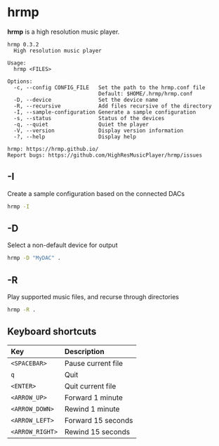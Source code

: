 # hrmp

**hrmp** is a high resolution music player.

```
hrmp 0.3.2
  High resolution music player

Usage:
  hrmp <FILES>

Options:
  -c, --config CONFIG_FILE   Set the path to the hrmp.conf file
                             Default: $HOME/.hrmp/hrmp.conf
  -D, --device               Set the device name
  -R, --recursive            Add files recursive of the directory
  -I, --sample-configuration Generate a sample configuration
  -s, --status               Status of the devices
  -q, --quiet                Quiet the player
  -V, --version              Display version information
  -?, --help                 Display help

hrmp: https://hrmp.github.io/
Report bugs: https://github.com/HighResMusicPlayer/hrmp/issues
```

## -I

Create a sample configuration based on the connected DACs


```sh
hrmp -I
```

## -D

Select a non-default device for output

```sh
hrmp -D "MyDAC" .
```

## -R

Play supported music files, and recurse through directories

```sh
hrmp -R .
```

## Keyboard shortcuts

| Key             | Description         |
| :-------------- | :------------------ |
| `<SPACEBAR>`    | Pause current file  |
| `q`             | Quit                |
| `<ENTER>`       | Quit current file   |
| `<ARROW_UP>`    | Forward 1 minute    |
| `<ARROW_DOWN>`  | Rewind 1 minute     |
| `<ARROW_LEFT>`  | Forward 15 seconds  |
| `<ARROW_RIGHT>` | Rewind 15 seconds   |
